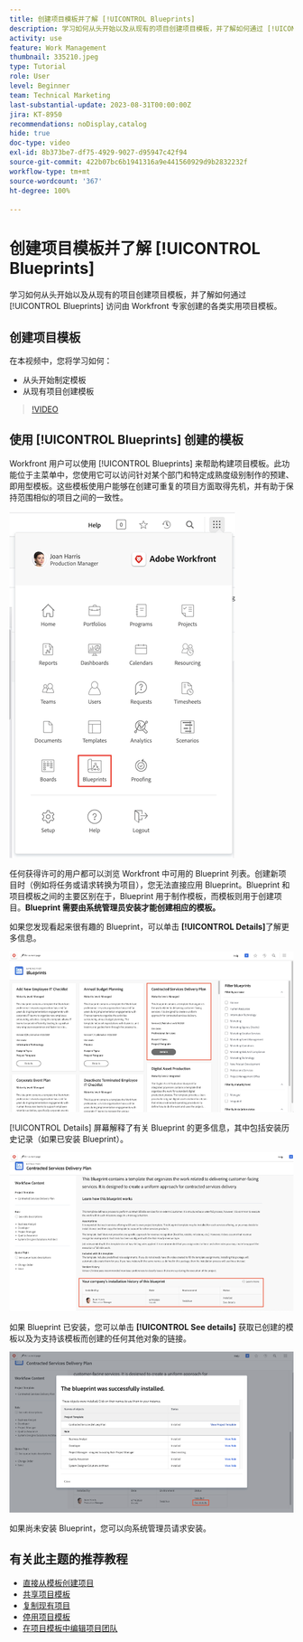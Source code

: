 ```yaml
---
title: 创建项目模板并了解 [!UICONTROL Blueprints]
description: 学习如何从头开始以及从现有的项目创建项目模板，并了解如何通过 [!UICONTROL Blueprints] 访问由 Workfront 专家创建的各类实用项目模板。
activity: use
feature: Work Management
thumbnail: 335210.jpeg
type: Tutorial
role: User
level: Beginner
team: Technical Marketing
last-substantial-update: 2023-08-31T00:00:00Z
jira: KT-8950
recommendations: noDisplay,catalog
hide: true
doc-type: video
exl-id: 8b373be7-df75-4929-9027-d95947c42f94
source-git-commit: 422b07bc6b1941316a9e441560929d9b2832232f
workflow-type: tm+mt
source-wordcount: '367'
ht-degree: 100%

---
```


# 创建项目模板并了解 [!UICONTROL Blueprints]

学习如何从头开始以及从现有的项目创建项目模板，并了解如何通过 [!UICONTROL Blueprints] 访问由 Workfront 专家创建的各类实用项目模板。

## 创建项目模板

在本视频中，您将学习如何：

* 从头开始制定模板
* 从现有项目创建模板

>[!VIDEO](https://video.tv.adobe.com/v/335210/?quality=12&learn=on)

## 使用 [!UICONTROL Blueprints] 创建的模板

Workfront 用户可以使用 [!UICONTROL Blueprints] 来帮助构建项目模板。此功能位于主菜单中，您使用它可以访问针对某个部门和特定成熟度级别制作的预建、即用型模板。这些模板使用户能够在创建可重复的项目方面取得先机，并有助于保持范围相似的项目之间的一致性。

![主菜单中的 Blueprint](assets/pt-blueprints-01.png)

任何获得许可的用户都可以浏览 Workfront 中可用的 Blueprint 列表。创建新项目时（例如将任务或请求转换为项目），您无法直接应用 Blueprint。Blueprint 和项目模板之间的主要区别在于，Blueprint 用于制作模板，而模板则用于创建项目。**Blueprint 需要由系统管理员安装才能创建相应的模板。**

如果您发现看起来很有趣的 Blueprint，可以单击 **[!UICONTROL Details]**&#x200B;了解更多信息。

![Blueprint 清单](assets/pt-blueprints-02.png)

[!UICONTROL Details] 屏幕解释了有关 Blueprint 的更多信息，其中包括安装历史记录（如果已安装 Blueprint）。

![关于使用 Blueprint 的详细信息](assets/pt-blueprints-03.png)

如果 Blueprint 已安装，您可以单击 **[!UICONTROL See details]** 获取已创建的模板以及为支持该模板而创建的任何其他对象的链接。

![关于安装 Blueprint 的详细信息](assets/pt-blueprints-04.png)

如果尚未安装 Blueprint，您可以向系统管理员请求安装。

## 有关此主题的推荐教程

* [直接从模板创建项目](/help/manage-work/create-and-manage-project-templates/create-a-project-directly-from-a-template.md)
* [共享项目模板](/help/manage-work/create-and-manage-project-templates/share-a-project-template.md)
* [复制现有项目](/help/manage-work/manage-projects/copy-an-existing-project.md)
* [停用项目模板](/help/manage-work/create-and-manage-project-templates/deactivate-a-project-template.md)
* [在项目模板中编辑项目团队](/help/manage-work/create-and-manage-project-templates/edit-the-project-team-in-a-project-template.md)
